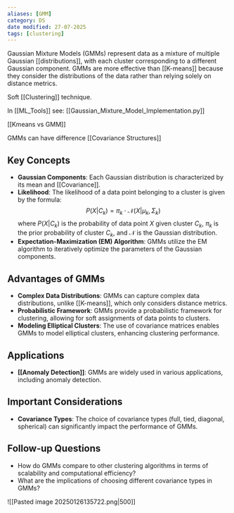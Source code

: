 ```yaml
---
aliases: [GMM]
category: DS
date modified: 27-07-2025
tags: [clustering]
---
```

Gaussian Mixture Models (GMMs) represent data as a mixture of multiple Gaussian [[distributions]], with each cluster corresponding to a different Gaussian component. GMMs are more effective than [[K-means]] because they consider the distributions of the data rather than relying solely on distance metrics.

Soft [[Clustering]] technique.

In [[ML_Tools]] see: [[Gaussian_Mixture_Model_Implementation.py]]

[[Kmeans vs GMM]]

GMMs can have difference [[Covariance Structures]]
## Key Concepts

- **Gaussian Components**: Each Gaussian distribution is characterized by its mean and [[Covariance]].
- **Likelihood**: The likelihood of a data point belonging to a cluster is given by the formula:
  $$
  P(X | C_k) = \pi_k \cdot \mathcal{N}(X | \mu_k, \Sigma_k)
  $$
  where $P(X | C_k)$ is the probability of data point $X$ given cluster $C_k$, $\pi_k$ is the prior probability of cluster $C_k$, and $\mathcal{N}$ is the Gaussian distribution.
- **Expectation-Maximization (EM) Algorithm**: GMMs utilize the EM algorithm to iteratively optimize the parameters of the Gaussian components.

## Advantages of GMMs

- **Complex Data Distributions**: GMMs can capture complex data distributions, unlike [[K-means]], which only considers distance metrics.
- **Probabilistic Framework**: GMMs provide a probabilistic framework for clustering, allowing for soft assignments of data points to clusters.
- **Modeling Elliptical Clusters**: The use of covariance matrices enables GMMs to model elliptical clusters, enhancing clustering performance.

## Applications

- **[[Anomaly Detection]]**: GMMs are widely used in various applications, including anomaly detection.

## Important Considerations

- **Covariance Types**: The choice of covariance types (full, tied, diagonal, spherical) can significantly impact the performance of GMMs.

## Follow-up Questions

- How do GMMs compare to other clustering algorithms in terms of scalability and computational efficiency?
- What are the implications of choosing different covariance types in GMMs?

![[Pasted image 20250126135722.png|500]]